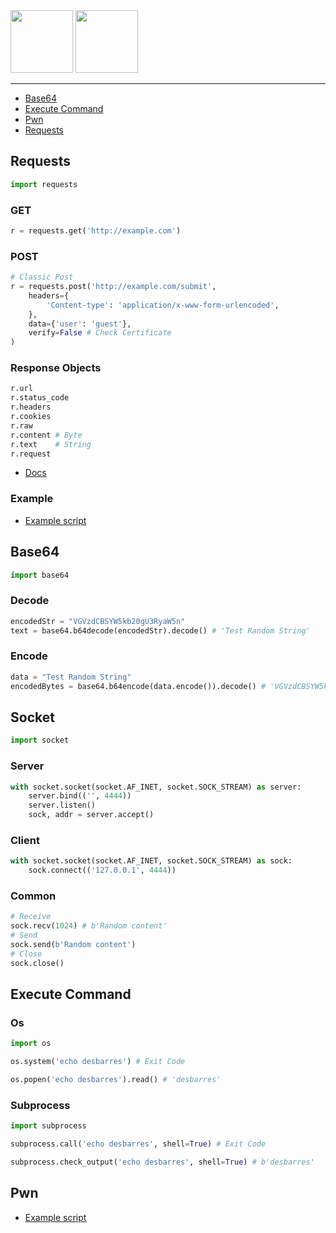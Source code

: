 <img height="100px" src="https://user-images.githubusercontent.com/28403617/172731520-180b308c-a207-4a2f-95f5-0c5aac40881e.svg#gh-light-mode-only" />
<img height="100px" src="https://user-images.githubusercontent.com/28403617/172731517-bf97b0e8-60a9-4ea2-9a80-9cb65cf14fe3.svg#gh-dark-mode-only" />

---

- [Base64](#base64)
- [Execute Command](#execute-command)
- [Pwn](#pwn)
- [Requests](#requests)

## Requests
```python
import requests
```

### GET
```python
r = requests.get('http://example.com')
```

### POST
```python
# Classic Post
r = requests.post('http://example.com/submit',
    headers={
        'Content-type': 'application/x-www-form-urlencoded',
    },
    data={'user': 'guest'},
    verify=False # Check Certificate
)
```

### Response Objects
```python
r.url
r.status_code
r.headers
r.cookies
r.raw
r.content # Byte
r.text    # String
r.request
```
- [Docs](https://requests.readthedocs.io/en/latest/user/advanced/#request-and-response-objects)

### Example
- [Example script](https://github.com/sawyerf/HackSheet/blob/main/scripts/requests-classic.py)

## Base64
```python
import base64
```

### Decode
```python
encodedStr = "VGVzdCBSYW5kb20gU3RyaW5n"
text = base64.b64decode(encodedStr).decode() # 'Test Random String'
```

### Encode
```python
data = "Test Random String"
encodedBytes = base64.b64encode(data.encode()).decode() # 'VGVzdCBSYW5kb20gU3RyaW5n'
```

## Socket
```python
import socket
```

### Server
```python
with socket.socket(socket.AF_INET, socket.SOCK_STREAM) as server:
    server.bind(('', 4444))
    server.listen()
    sock, addr = server.accept()
```

### Client
```python
with socket.socket(socket.AF_INET, socket.SOCK_STREAM) as sock:
    sock.connect(('127.0.0.1', 4444))
```

### Common
```python
# Receive
sock.recv(1024) # b'Random content'
# Send
sock.send(b'Random content')
# Close
sock.close()
```

## Execute Command
### Os
```python
import os
```
```python
os.system('echo desbarres') # Exit Code
```
```python
os.popen('echo desbarres').read() # 'desbarres'
```

### Subprocess
```python
import subprocess
```
```python
subprocess.call('echo desbarres', shell=True) # Exit Code
```
```python
subprocess.check_output('echo desbarres', shell=True) # b'desbarres'
```

## Pwn
- [Example script](https://github.com/sawyerf/HackSheet/blob/main/scripts/pwn-connect.py)

